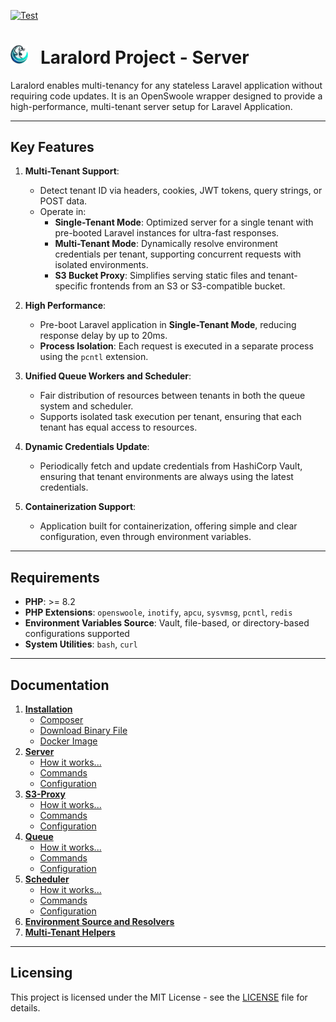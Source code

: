 
[![Test](https://github.com/laralord-project/server/actions/workflows/test.yaml/badge.svg?branch=main)](https://github.com/laralord-project/server/actions/workflows/test.yaml)


# <img src="assets/logo.png" width="28" alt="LaraLord Server" >  &nbsp; Laralord Project - Server

Laralord enables multi-tenancy for any stateless Laravel application without requiring code updates.
It is an OpenSwoole wrapper designed to provide a high-performance, multi-tenant server setup for Laravel Application.

---

## Key Features

1. **Multi-Tenant Support**:
    - Detect tenant ID via headers, cookies, JWT tokens, query strings, or POST data.
    - Operate in:
        - **Single-Tenant Mode**: Optimized server for a single tenant with pre-booted Laravel instances for ultra-fast
          responses.
        - **Multi-Tenant Mode**: Dynamically resolve environment credentials per tenant, supporting concurrent requests
          with isolated environments.
        - **S3 Bucket Proxy**: Simplifies serving static files and tenant-specific frontends from an S3 or S3-compatible
          bucket.

2. **High Performance**:
    - Pre-boot Laravel application in **Single-Tenant Mode**, reducing response delay by up to 20ms.
    - **Process Isolation**: Each request is executed in a separate process using the `pcntl` extension.

3. **Unified Queue Workers and Scheduler**:
    - Fair distribution of resources between tenants in both the queue system and scheduler.
    - Supports isolated task execution per tenant, ensuring that each tenant has equal access to resources.

4. **Dynamic Credentials Update**:
    - Periodically fetch and update credentials from HashiCorp Vault, ensuring that tenant environments are always using
      the latest credentials.

5. **Containerization Support**:
    - Application built for containerization, offering simple and clear configuration, even through environment
      variables.

---

## Requirements

- **PHP**: >= 8.2
- **PHP Extensions**: `openswoole`, `inotify`, `apcu`, `sysvmsg`, `pcntl`, `redis`
- **Environment Variables Source**: Vault, file-based, or directory-based configurations supported
- **System Utilities**: `bash`, `curl`

---

## **Documentation**

1. **[Installation](documentation/01_installation.md)**
    - [Composer](documentation/01_installation.md#composer-install) 
    - [Download Binary File](documentation/01_installation.md#d)
    - [Docker Image](documentation/01_installation.md#docker-image)
2. **[Server](documentation/02_server.md)**
    - [How it works...](documentation/02_server.md#how-it-works)
    - [Commands](documentation/02_server.md#commands)
    - [Configuration](documentation/02_server.md#configuration)
3. **[S3-Proxy](documentation/03_s3-proxy.md)**
    - [How it works...](documentation/03_s3-proxy.md#how-it-works)
    - [Commands](documentation/03_s3-proxy.md#commands)
    - [Configuration](documentation/03_s3-proxy.md#configuration)
4. **[Queue](documentation/04_queue.md)**
   - [How it works...](documentation/04_queue.md#how-it-works)
   - [Commands](documentation/04_queue.md#commands)
   - [Configuration](documentation/04_queue.md#configuration)
5. **[Scheduler](documentation/05_scheduler.md)**
    - [How it works...](documentation/05_scheduler.md#how-it-works)
    - [Commands](documentation/05_scheduler.md#commands)
    - [Configuration](documentation/05_scheduler.md#configuration)
6. **[Environment Source and Resolvers](documentation/06_environment-source-tenant-resolver.md)**
7. **[Multi-Tenant Helpers](documentation/07_helpers.md)**

---

## Licensing

This project is licensed under the MIT License - see the [LICENSE](LICENSE) file for details.


